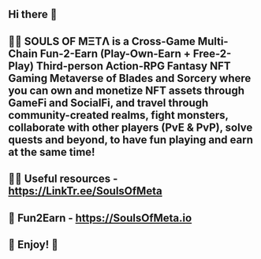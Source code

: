 ## Hi there 👋

## 🙋‍♀️ SOULS OF MΞTΛ is a Cross-Game Multi-Chain Fun-2-Earn (Play-Own-Earn + Free-2-Play) Third-person Action-RPG Fantasy NFT Gaming Metaverse of Blades and Sorcery where you can own and monetize NFT assets through GameFi and SocialFi, and travel through community-created realms, fight monsters, collaborate with other players (PvE & PvP), solve quests and beyond, to have fun playing and earn at the same time!

## 👩‍💻 Useful resources - https://LinkTr.ee/SoulsOfMeta

## 🍿 Fun2Earn - https://SoulsOfMeta.io

## 🧙 Enjoy! 🌈 

